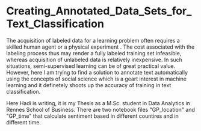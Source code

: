 # Creating_Annotated_Data_Sets_for_Text_Classification
The acquisition of labeled data for a learning problem often requires a skilled human agent or a physical experiment .
The cost associated with the labeling process thus may render a fully labeled training set infeasible, whereas acquisition
of unlabeled data is relatively inexpensive. In such situations, semi-supervised learning can be of great practical value. However, here I
am trying to find a solution to annotate text automatically using the concepts of social science which is a geart interest in machine
learning and it definetely shoots up the accuracy of training in text classification. 


Here Hadi is writing, it is my Thesis as a M.Sc. student in Data Analytics in Rennes School of Business. There are two notebook files "GP_location" and "GP_time" that calculate sentiment based in different countires and in different time.
